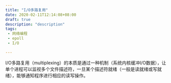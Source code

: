 ```yaml
---
title: "I/O多路复用"
date: 2020-02-11T12:14:08+08:00
draft: true
description: "description"
tags: 
 - 网络编程
 - epoll
 - I/O

---
```










I/O多路复用（multiplexing）的本质是通过一种机制（系统内核缓冲I/O数据），让单个进程可以监视多个文件描述符，一旦某个描述符就绪（一般是读就绪或写就绪），能够通知程序进行相应的读写操作。

 <!--more-->

